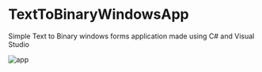 # TextToBinaryWindowsApp
Simple Text to Binary windows forms application made using C# and Visual Studio

![app](https://user-images.githubusercontent.com/43136483/98318846-62be4b00-1fd7-11eb-88d2-cdead7d0b17e.JPG)
